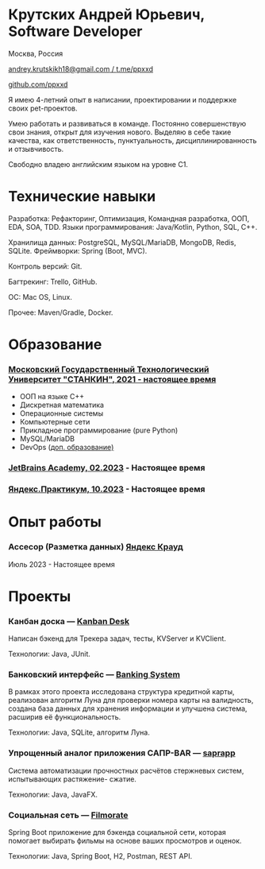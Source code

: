 # Крутских Андрей Юрьевич, Software Developer

Москва, Россия

[andrey.krutskikh18@gmail.com / ](mailto:andrey.krutskikh18@gmail.com)[t.me/ppxxd](https://t.me/ppxxd)

[github.com/ppxxd](https://github.com/ppxxd)

Я имею 4-летний опыт в написании, проектировании и поддержке своих pet-проектов.

Умею работать и развиваться в команде. Постоянно совершенствую свои знания, открыт для изучения нового. Выделяю в себе такие качества, как ответственность, пунктуальность, дисциплинированность и отзывчивость.

Свободно владею английским языком на уровне C1.

# Технические навыки

Разработка: Рефакторинг, Оптимизация, Командная разработка, ООП, EDA, SOA, TDD. Языки программирования: Java/Kotlin, Python, SQL, C++.

Хранилища данных: PostgreSQL, MySQL/MariaDB, MongoDB, Redis, SQLite. Фреймворки: Spring (Boot, MVC).

Контроль версий: Git.

Багтрекинг: Trello, GitHub.

ОС: Mac OS, Linux.

Прочее: Maven/Gradle, Docker.

# Образование

### [Московский Государственный Технологический Университет "СТАНКИН", 2021 - настоящее время](https://stankin.ru/)

- ООП на языке C++
- Дискретная математика
- Операционные системы
- Компьютерные сети
- Прикладное программирование (pure Python)
- MySQL/MariaDB
- DevOps ([доп. образование)](https://habr.com/ru/news/686592/)

### [JetBrains Academy, 02.2023](https://www.jetbrains.com/academy/) - Настоящее время
### [Яндекс.Практикум, 10.2023](https://practicum.yandex.ru/) - Настоящее время

# Опыт работы

### Ассесор (Разметка данных) [Яндекс Крауд](https://yandex.ru/project/remote-work/)

Июль 2023 - Настоящее время

# Проекты

### **Канбан доска** — [Kanban Desk](https://github.com/ppxxd/java-kanban)

Написан бэкенд для Трекера задач, тесты, KVServer и KVClient.

Технологии: Java, JUnit.

### **Банковский интерфейс** — [Banking System](https://github.com/ppxxd/Banking-System-Project)

В рамках этого проекта исследована структура кредитной карты, реализован алгоритм Луна для проверки номера карты на валидность, создана база данных для хранения информации и улучшена система, расширив её функциональность.

Технологии: Java, SQLite, алгоритм Луна.

### **Упрощенный аналог приложения САПР-BAR** — [saprapp ](https://github.com/ppxxd/saprapp)

Cистема автоматизации прочностных расчётов стержневых систем, испытывающих растяжение- сжатие.

Технологии: Java, JavaFX.

### **Социальная сеть** — [Filmorate](https://github.com/ppxxd/java-filmorate)

Spring Boot приложение для бэкенда социальной сети, которая помогает выбирать фильмы на основе ваших просмотров и оценок.

Технологии: Java, Spring Boot, H2, Postman, REST API.
